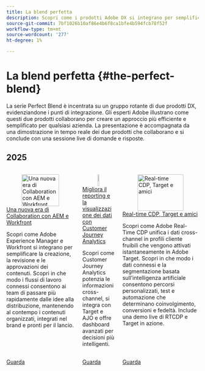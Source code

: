 ```yaml
---
title: La blend perfetta
description: Scopri come i prodotti Adobe DX si integrano per semplificare i flussi di lavoro, aumentare l’efficienza e offrire risultati di business più intelligenti con demo live e domande e risposte.
source-git-commit: 7bf1026b10af86e4b6f8ca1bfe4b594fcb78f52f
workflow-type: tm+mt
source-wordcount: '277'
ht-degree: 1%

---
```



# La blend perfetta {#the-perfect-blend}

La serie Perfect Blend è incentrata su un gruppo rotante di due prodotti DX, evidenziandone i punti di integrazione. Gli esperti Adobe illustrano come questi due prodotti collaborano per creare un approccio più efficiente e semplificato per qualsiasi azienda. La presentazione è accompagnata da una dimostrazione in tempo reale dei due prodotti che collaborano e si conclude con una sessione live di domande e risposte.

## 2025

<!-- CARDS  ****

{cta = Watch}

* 2025/aem-and-workfront.md
* 2025/data-reporting-and-visualization.md
* 2025/rtcdp-target.md

-->
<!-- START CARDS HTML - DO NOT MODIFY BY HAND -->
<div class="columns">
    <div class="column is-half-tablet is-half-desktop is-one-third-widescreen" aria-label="A New Era of Collaboration with AEM and Workfront">
        <div class="card" style="height: 100%; display: flex; flex-direction: column; height: 100%;">
            <div class="card-image">
                <figure class="image x-is-16by9">
                    <a href="2025/aem-and-workfront.md" title="Una nuova era di Collaboration con AEM e Workfront" target="_blank" rel="referrer">
                        <img class="is-bordered-r-small" src="https://video.tv.adobe.com/v/3475186/?format=jpeg&nocache=1758671389370" alt="Una nuova era di Collaboration con AEM e Workfront"
                             style="width: 100%; aspect-ratio: 16 / 9; object-fit: cover; overflow: hidden; display: block; margin: auto;">
                    </a>
                </figure>
            </div>
            <div class="card-content is-padded-small" style="display: flex; flex-direction: column; flex-grow: 1; justify-content: space-between;">
                <div class="top-card-content">
                    <p class="headline is-size-6 has-text-weight-bold">
                        <a href="2025/aem-and-workfront.md" target="_blank" rel="referrer" title="Una nuova era di Collaboration con AEM e Workfront">Una nuova era di Collaboration con AEM e Workfront</a>
                    </p>
                    <p class="is-size-6">Scopri come Adobe Experience Manager e Workfront si integrano per semplificare la creazione, la revisione e le approvazioni dei contenuti. Scopri in che modo i flussi di lavoro connessi consentono ai team di passare più rapidamente dalle idee alla distribuzione, mantenendo al contempo i contenuti organizzati, integrati nel brand e pronti per il lancio.</p>
                </div>
                <a href="2025/aem-and-workfront.md" target="_blank" rel="referrer" class="spectrum-Button spectrum-Button--outline spectrum-Button--primary spectrum-Button--sizeM" style="align-self: flex-start; margin-top: 1rem;">
                    <span class="spectrum-Button-label has-no-wrap has-text-weight-bold">Guarda</span>
                </a>
            </div>
        </div>
    </div>
    <div class="column is-half-tablet is-half-desktop is-one-third-widescreen" aria-label="Improve Your Data Reporting & Visualization with Customer Journey Analytics">
        <div class="card" style="height: 100%; display: flex; flex-direction: column; height: 100%;">
            <div class="card-image">
                <figure class="image x-is-16by9">
                    <a href="2025/data-reporting-and-visualization.md" title="Migliorare il reporting e la visualizzazione dei dati con Customer Journey Analytics" target="_blank" rel="referrer">
                        <img class="is-bordered-r-small" src="https://video.tv.adobe.com/v/3475187/?format=jpeg&nocache=1758671389367" alt="Migliorare il reporting e la visualizzazione dei dati con Customer Journey Analytics"
                             style="width: 100%; aspect-ratio: 16 / 9; object-fit: cover; overflow: hidden; display: block; margin: auto;">
                    </a>
                </figure>
            </div>
            <div class="card-content is-padded-small" style="display: flex; flex-direction: column; flex-grow: 1; justify-content: space-between;">
                <div class="top-card-content">
                    <p class="headline is-size-6 has-text-weight-bold">
                        <a href="2025/data-reporting-and-visualization.md" target="_blank" rel="referrer" title="Migliorare il reporting e la visualizzazione dei dati con Customer Journey Analytics">Migliora il reporting e la visualizzazione dei dati con Customer Journey Analytics</a>
                    </p>
                    <p class="is-size-6">Scopri come Customer Journey Analytics potenzia le informazioni cross-channel, si integra con Target e AJO e offre dashboard avanzati per decisioni più intelligenti.</p>
                </div>
                <a href="2025/data-reporting-and-visualization.md" target="_blank" rel="referrer" class="spectrum-Button spectrum-Button--outline spectrum-Button--primary spectrum-Button--sizeM" style="align-self: flex-start; margin-top: 1rem;">
                    <span class="spectrum-Button-label has-no-wrap has-text-weight-bold">Guarda</span>
                </a>
            </div>
        </div>
    </div>
    <div class="column is-half-tablet is-half-desktop is-one-third-widescreen" aria-label="Real-time CDP, Target, & Friends">
        <div class="card" style="height: 100%; display: flex; flex-direction: column; height: 100%;">
            <div class="card-image">
                <figure class="image x-is-16by9">
                    <a href="2025/rtcdp-target.md" title="Real-time CDP, Target e amici" target="_blank" rel="referrer">
                        <img class="is-bordered-r-small" src="https://video.tv.adobe.com/v/3475185/?format=jpeg&nocache=1758671389360" alt="Real-time CDP, Target e amici"
                             style="width: 100%; aspect-ratio: 16 / 9; object-fit: cover; overflow: hidden; display: block; margin: auto;">
                    </a>
                </figure>
            </div>
            <div class="card-content is-padded-small" style="display: flex; flex-direction: column; flex-grow: 1; justify-content: space-between;">
                <div class="top-card-content">
                    <p class="headline is-size-6 has-text-weight-bold">
                        <a href="2025/rtcdp-target.md" target="_blank" rel="referrer" title="Real-time CDP, Target e amici">Real-time CDP, Target e amici</a>
                    </p>
                    <p class="is-size-6">Scopri come Adobe Real-Time CDP unifica i dati cross-channel in profili cliente fruibili che vengono attivati istantaneamente in Adobe Target. Scopri in che modo i dati connessi e la segmentazione basata sull’intelligenza artificiale consentono percorsi personalizzati, test e automazione che determinano coinvolgimento, conversioni e fedeltà. Include una demo live di RTCDP e Target in azione.</p>
                </div>
                <a href="2025/rtcdp-target.md" target="_blank" rel="referrer" class="spectrum-Button spectrum-Button--outline spectrum-Button--primary spectrum-Button--sizeM" style="align-self: flex-start; margin-top: 1rem;">
                    <span class="spectrum-Button-label has-no-wrap has-text-weight-bold">Guarda</span>
                </a>
            </div>
        </div>
    </div>
</div>
<!-- END CARDS HTML - DO NOT MODIFY BY HAND -->
